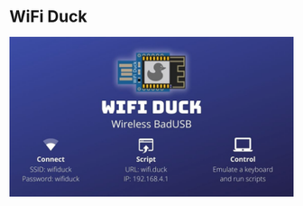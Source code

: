 # WiFi Duck

<p align="center">
<img alt="WiFi Duck Logo" src="img/thumbnail.jpg" width="640">
</p>
